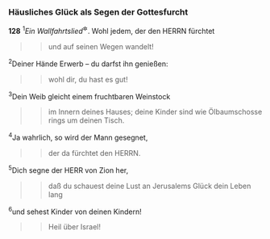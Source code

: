 ### Häusliches Glück als Segen der Gottesfurcht

__128__
<sup>1</sup><em>Ein Wallfahrtslied</em><sup title="<em>oder Stufenlied?</em> vgl. Ps 120">&#x2732;</sup>.
Wohl jedem, der den HERRN fürchtet
<blockquote>
<blockquote>
und auf seinen Wegen wandelt!
</blockquote>
</blockquote>
<sup>2</sup>Deiner Hände Erwerb – du darfst ihn genießen:
<blockquote>
<blockquote>
wohl dir, du hast es gut!
</blockquote>
</blockquote>
<sup>3</sup>Dein Weib gleicht einem fruchtbaren Weinstock
<blockquote>
<blockquote>
im Innern deines Hauses;
deine Kinder sind wie Ölbaumschosse
rings um deinen Tisch.
</blockquote>
</blockquote>
<sup>4</sup>Ja wahrlich, so wird der Mann gesegnet,
<blockquote>
<blockquote>
der da fürchtet den HERRN.
</blockquote>
</blockquote>
<sup>5</sup>Dich segne der HERR von Zion her,
<blockquote>
<blockquote>
daß du schauest deine Lust an Jerusalems Glück dein Leben lang
</blockquote>
</blockquote>
<sup>6</sup>und sehest Kinder von deinen Kindern!
<blockquote>
<blockquote>
Heil über Israel!
</blockquote>
</blockquote>
